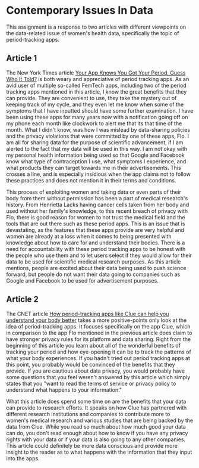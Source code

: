 # Contemporary Issues In Data

This assignment is a response to two articles with different viewpoints on the data-related issue of women's health data, specifically the topic of period-tracking apps.

## Article 1

The New York Times article [Your App Knows You Got Your Period. Guess Who It Told?](https://www.nytimes.com/2021/01/28/us/period-apps-health-technology-women-privacy.html?searchResultPosition=3) is both weary and appreciative of period tracking apps. As an avid user of multiple so-called FemTech apps, including two of the period tracking apps mentioned in this article, I know the great benefits that they can provide. They are convenient to use, they take the mystery out of keeping track of my cycle, and they even let me know when some of the symptoms that I have inputted should have some further examination. I have been using these apps for many years now with a notification going off on my phone each month like clockwork to alert me that its that time of the month. What I didn't know, was how I was mislead by data-sharing policies and the privacy violations that were committed by one of these apps, Flo. I am all for sharing data for the purpose of scientific advancement, if I am alerted to the fact that my data will be used in this way. I am not okay with my personal health information being used so that Google and Facebook know what type of contraception I use, what symptoms I experience, and what products they can target towards me in their advertisements. This crosses a line, and is especially insidious when the app claims not to follow these practices and does not mention it in their terms and conditions.

This process of exploiting women and taking data or even parts of their body from them without permission has been a part of medical research's history. From Henrietta Lacks having cancer cells taken from her body and used without her family's knowledge, to this recent breach of privacy with Flo, there is good reason for women to not trust the medical field and the tools that are out there such as these period apps. This is an issue that is devastating, as the features that these apps provide are very helpful and women are already at a loss when it comes to being presented with knowledge about how to care for and understand their bodies. There is a need for accountability with these period tracking apps to be honest with the people who use them and to let users select if they would allow for their data to be used for scientific medical research purposes. As this article mentions, people are excited about their data being used to push science forward, but people do not want their data going to companies such as Google and Facebook to be used for advertisement purposes. 

## Article 2

The CNET article [How period-tracking apps like Clue can help you understand your body better](https://www.cnet.com/health/how-period-tracking-apps-like-clue-can-help-you-understand-your-body-better/) takes a more positive-points only look at the idea of period-tracking apps. It focuses specifically on the app Clue, which in comparison to the app Flo mentioned in the previous article does claim to have stronger privacy rules for its platform and data sharing. Right from the beginning of this article you learn about all of the wonderful benefits of tracking your period and how eye-opening it can be to track the patterns of what your body experiences. If you hadn't tried out period tracking apps at this point, you probably would be convinced of the benefits that they provide. If you are cautious about data privacy, you would probably have some questions that you feel weren't answered by this article which simply states that you "want to read the terms of service or privacy policy to understand what happens to your information." 

What this article does spend some time on are the benefits that your data can provide to research efforts. It speaks on how Clue has partnered with different research institutions and companies to contribute more to women's medical research and various studies that are being backed by the data from Clue. While you read so much about how much good your data can do, you don't read enough about how to know if you have any privacy rights with your data or if your data is also going to any other companies. This article could definitely be more data conscious and provide more insight to the reader as to what happens with the information that they input into the apps.